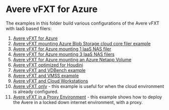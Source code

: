# Avere vFXT for Azure

The examples in this folder build various configurations of the Avere vFXT with IaaS based filers:

1. [Avere vFXT for Azure](no-filers/)
2. [Avere vFXT mounting Azure Blob Storage cloud core filer example](azureblobfiler/)
3. [Avere vFXT for Azure mounting 1 IaaS NAS filer](1-filer/)
4. [Avere vFXT for Azure mounting 3 IaaS NAS filers](3-filers/)
5. [Avere vFXT for Azure mounting an Azure Netapp Volume](netapp/)
6. [Avere vFXT optimized for Houdini](HoudiniOptimized/)
7. [Avere vFXT and VDBench example](vdbench/)
8. [Avere vFXT and VMSS example](vmss/)
9. [Avere vFXT and Cloud Workstations](cloudworkstation/)
10. [Avere vFXT only](vfxt-only/) - this example is useful for when the cloud environment is already configured.
11. [Avere vFXT in a Proxy Environment](examples/vfxt/proxy) - this example shows how to deploy the Avere in a locked down internet environment, with a proxy.

